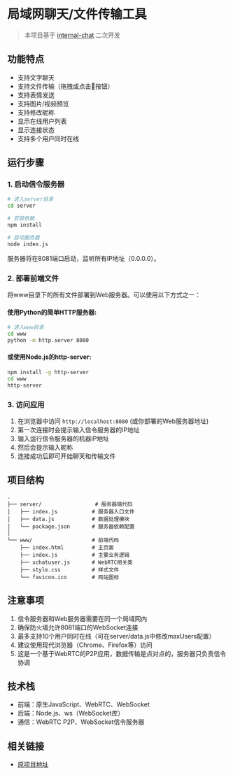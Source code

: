

# 局域网聊天/文件传输工具

> 本项目基于 [internal-chat](https://github.com/sunzsh/internal-chat) 二次开发

## 功能特点

- 支持文字聊天
- 支持文件传输（拖拽或点击📎按钮）
- 支持表情发送
- 支持图片/视频预览
- 支持修改昵称
- 显示在线用户列表
- 显示连接状态
- 支持多个用户同时在线

## 运行步骤

### 1. 启动信令服务器

```bash
# 进入server目录
cd server

# 安装依赖
npm install

# 启动服务器
node index.js
```

服务器将在8081端口启动，监听所有IP地址（0.0.0.0）。

### 2. 部署前端文件

将www目录下的所有文件部署到Web服务器。可以使用以下方式之一：

#### 使用Python的简单HTTP服务器:
```bash
# 进入www目录
cd www
python -m http.server 8080
```

#### 或使用Node.js的http-server:
```bash
npm install -g http-server
cd www
http-server
```

### 3. 访问应用

1. 在浏览器中访问 `http://localhost:8080` (或你部署的Web服务器地址)
2. 第一次连接时会提示输入信令服务器的IP地址
3. 输入运行信令服务器的机器IP地址
4. 然后会提示输入昵称
5. 连接成功后即可开始聊天和传输文件

## 项目结构

```
.
├── server/                 # 服务器端代码
│   ├── index.js           # 服务器入口文件
│   ├── data.js            # 数据处理模块
│   └── package.json       # 服务器依赖配置
│
└── www/                   # 前端代码
    ├── index.html         # 主页面
    ├── index.js           # 主要业务逻辑
    ├── xchatuser.js       # WebRTC相关类
    ├── style.css          # 样式文件
    └── favicon.ico        # 网站图标
```

## 注意事项

1. 信令服务器和Web服务器需要在同一个局域网内
2. 确保防火墙允许8081端口的WebSocket连接
3. 最多支持10个用户同时在线（可在server/data.js中修改maxUsers配置）
4. 建议使用现代浏览器（Chrome、Firefox等）访问
5. 这是一个基于WebRTC的P2P应用，数据传输是点对点的，服务器只负责信令协调

## 技术栈

- 前端：原生JavaScript、WebRTC、WebSocket
- 后端：Node.js、ws（WebSocket库）
- 通信：WebRTC P2P、WebSocket信令服务器

## 相关链接

- [原项目地址](https://github.com/sunzsh/internal-chat)
